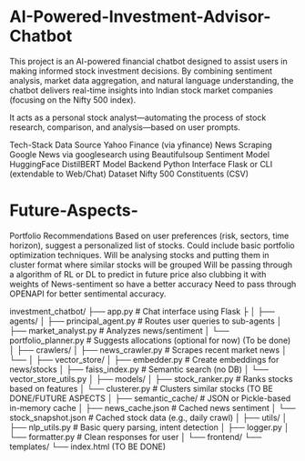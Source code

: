 # AI-Powered-Investment-Advisor-Chatbot


This project is an AI-powered financial chatbot designed to assist users in making informed stock investment decisions. By combining sentiment analysis, market data aggregation, and natural language understanding, the chatbot delivers real-time insights into Indian stock market companies (focusing on the Nifty 500 index).

It acts as a personal stock analyst—automating the process of stock research, comparison, and analysis—based on user prompts.


Tech-Stack
Data Source	Yahoo Finance (via yfinance)
News Scraping	Google News via googlesearch using Beautifulsoup
Sentiment Model	HuggingFace DistilBERT Model
Backend	Python
Interface	Flask or CLI (extendable to Web/Chat)
Dataset	Nifty 500 Constituents (CSV)

# Future-Aspects-
 Portfolio Recommendations
Based on user preferences (risk, sectors, time horizon), suggest a personalized list of stocks.
Could include basic portfolio optimization techniques.
Will be analysing stocks and putting them in cluster format where similar stocks will be grouped
Will be passing through a algorithm of RL or DL to predict in future price also clubbing it with weights of News-sentiment so have a better accuracy
Need to pass through OPENAPI for better sentimental accuracy.


investment_chatbot/
├── app.py                      # Chat interface using Flask
├
│
├── agents/
│   ├── principal_agent.py      # Routes user queries to sub-agents
│   ├── market_analyst.py       # Analyzes news/sentiment
│   └── portfolio_planner.py    # Suggests allocations (optional for now) (To be done)
│
├── crawlers/
│   ├── news_crawler.py         # Scrapes recent market news
│   └──
│
├── vector_store/
│   ├── embedder.py             # Create embeddings for news/stocks
│   ├── faiss_index.py          # Semantic search (no DB)
│   └── vector_store_utils.py
│
├── models/
│   ├── stock_ranker.py         # Ranks stocks based on features
│   └── clusterer.py            # Clusters similar stocks (TO BE DONE/FUTURE ASPECTS
│
├── semantic_cache/             # JSON or Pickle-based in-memory cache
│   ├── news_cache.json         # Cached news sentiment 
│   └── stock_snapshot.json     # Cached stock data (e.g., daily crawl)
│
├── utils/
│   ├── nlp_utils.py            # Basic query parsing, intent detection
│   ├── logger.py
│   └── formatter.py            # Clean responses for user
│
└── frontend/
    └── templates/
        └── index.html          (TO BE DONE)

